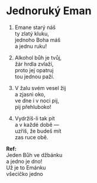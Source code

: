 # Jednoruký Eman

1. Emane starý náš  
ty zlatý kluku,   
jednoho Boha máš   
a jednu ruku!  

2. Alkohol bůh je tvůj,   
žár hrdla zvlaží,   
proto jej opatruj  
tou jednou paží. 

3. V žalu svém vesel žij   
a zjasni oko,   
ve dne i v noci pij,  
pij přehluboko!  

4. Vydržíš-li tak pít   
a v každé době —   
uzříš, že budeš mít   
zas ruce obě.  

**Ref:**  
Jeden Bůh ve džbánku   
a jedno je dno!  
Už je to   Emánku   
všecičko jedno  
